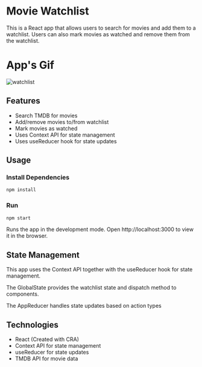 # Movie Watchlist

This is a React app that allows users to search for movies and add them to a watchlist. Users can also mark movies as watched and remove them from the watchlist.


# App's Gif
![watchlist](https://github.com/javad7899/my-watchlist/assets/90629580/b9182a9d-aa69-4bb6-9637-efd5e69f8646)

## Features
- Search TMDB for movies
- Add/remove movies to/from watchlist
- Mark movies as watched
- Uses Context API for state management
- Uses useReducer hook for state updates

## Usage

### Install Dependencies
```bash
npm install
```
### Run
```bash
npm start
```

Runs the app in the development mode.
Open http://localhost:3000 to view it in the browser.

## State Management

This app uses the Context API together with the useReducer hook for state management.

The GlobalState provides the watchlist state and dispatch method to components.

The AppReducer handles state updates based on action types

## Technologies
- React (Created with CRA)
- Context API for state management
- useReducer for state updates
- TMDB API for movie data